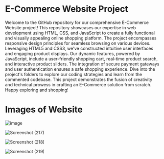 # E-Commerce Website Project

Welcome to the GitHub repository for our comprehensive E-Commerce Website project! This repository showcases our expertise in web development using HTML, CSS, and JavaScript to create a fully functional and visually appealing online shopping platform. The project encompasses responsive design principles for seamless browsing on various devices. Leveraging HTML5 and CSS3, we've constructed intuitive user interfaces and engaging product displays. Our dynamic features, powered by JavaScript, include a user-friendly shopping cart, real-time product search, and interactive product sliders. The integration of secure payment gateways and user authentication ensures a safe shopping experience. Dive into the project's folders to explore our coding strategies and learn from the commented codebase. This project demonstrates the fusion of creativity and technical prowess in crafting an E-Commerce solution from scratch. Happy exploring and shopping!

# Images of Website

![image](https://github.com/Shrishant2325/Web-Development-Projects/assets/138847244/dba8d3f6-edff-4ea1-9d38-660bca242c02)

![Screenshot (217)](https://github.com/Shrishant2325/Web-Development-Projects/assets/138847244/5a075088-69b4-4f47-a576-80ab3fba04aa)

![Screenshot (218)](https://github.com/Shrishant2325/Web-Development-Projects/assets/138847244/55ee1d88-f52d-4e8e-8da5-331bb0877a0f)

![Screenshot (219)](https://github.com/Shrishant2325/Web-Development-Projects/assets/138847244/3c6064c7-5015-4d57-bc6c-c49f19f6564e)
